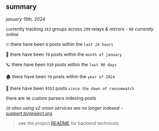 
## summary
_january 15th, 2024_

currently tracking `163` groups across `299` relays & mirrors - _`98` currently online_

⏲ there have been `8` posts within the `last 24 hours`

🦈 there have been `70` posts within the `month of january`

🪐 there have been `910` posts within the `last 90 days`

🏚 there have been `70` posts within the `year of 2024`

🦕 there have been `9352` posts `since the dawn of ransomwatch`

there are `96` custom parsers indexing posts

_`20` sites using v2 onion services are no longer indexed - [support.torproject.org](https://support.torproject.org/onionservices/v2-deprecation/)_

> see the project [README](https://github.com/joshhighet/ransomwatch#ransomwatch--) for backend technicals
